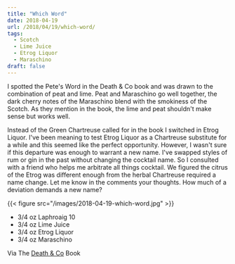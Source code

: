 ```yaml
---
title: "Which Word"
date: 2018-04-19
url: /2018/04/19/which-word/
tags:
  - Scotch
  - Lime Juice
  - Etrog Liquor
  - Maraschino
draft: false
---
```


I spotted the Pete's Word in the Death & Co book and was drawn to the combination of peat and lime. Peat and Maraschino go well together, the dark cherry notes of the Maraschino blend with the smokiness of the Scotch. As they mention in the book, the lime and peat shouldn't make sense but works well.

Instead of the Green Chartreuse called for in the book I switched in Etrog Liquor. I've been meaning to test Etrog Liquor as a Chartreuse substitute for a while and this seemed like the perfect opportunity. However, I wasn't sure if this departure was enough to warrant a new name. I've swapped styles of rum or gin in the past without changing the cocktail name. So I consulted with a friend who helps me arbitrate all things cocktail. We figured the citrus of the Etrog was different enough from the herbal Chartreuse required a name change. Let me know in the comments your thoughts. How much of a deviation demands a new name?


{{< figure src="/images/2018-04-19-which-word.jpg" >}}

* 3/4 oz Laphroaig 10
* 3/4 oz Lime Juice
* 3/4 oz Etrog Liquor
* 3/4 oz Maraschino 


Via The [Death & Co](http://www.deathandcompany.com/home) Book